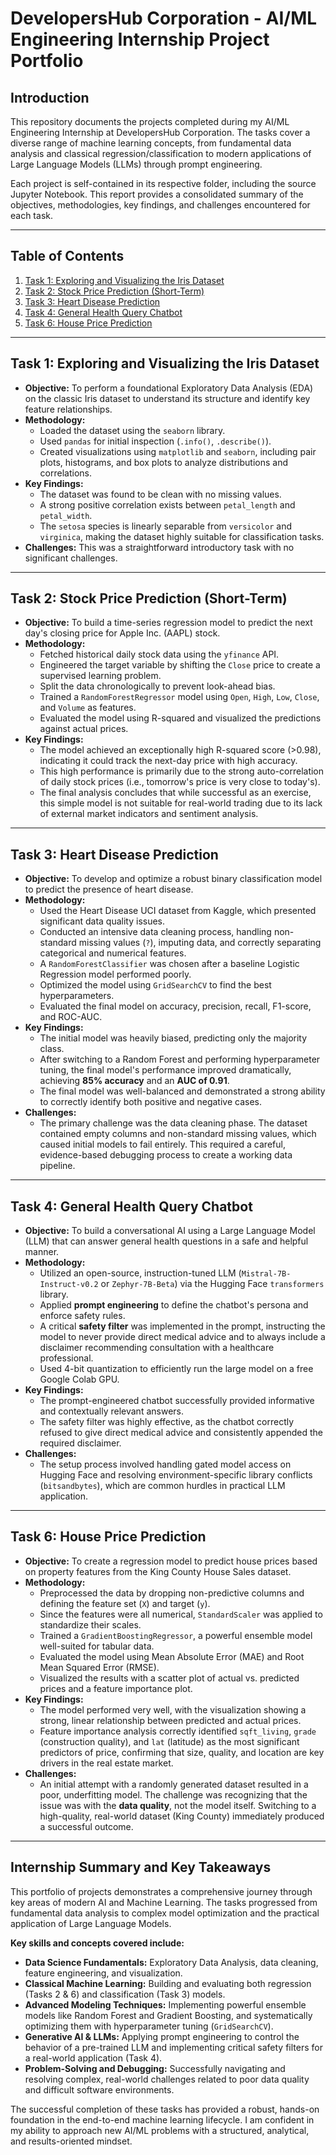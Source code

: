 # DevelopersHub Corporation - AI/ML Engineering Internship Project Portfolio

## Introduction

This repository documents the projects completed during my AI/ML Engineering Internship at DevelopersHub Corporation. The tasks cover a diverse range of machine learning concepts, from fundamental data analysis and classical regression/classification to modern applications of Large Language Models (LLMs) through prompt engineering.

Each project is self-contained in its respective folder, including the source Jupyter Notebook. This report provides a consolidated summary of the objectives, methodologies, key findings, and challenges encountered for each task.

---

## Table of Contents
1.  [Task 1: Exploring and Visualizing the Iris Dataset](#task-1-exploring-and-visualizing-the-iris-dataset)
2.  [Task 2: Stock Price Prediction (Short-Term)](./#task-2-stock-price-prediction-short-term)
3.  [Task 3: Heart Disease Prediction](./#task-3-heart-disease-prediction)
4.  [Task 4: General Health Query Chatbot](./#task-4-general-health-query-chatbot)
5.  [Task 6: House Price Prediction](./#task-6-house-price-prediction)

---

## Task 1: Exploring and Visualizing the Iris Dataset

-   **Objective:** To perform a foundational Exploratory Data Analysis (EDA) on the classic Iris dataset to understand its structure and identify key feature relationships.
-   **Methodology:**
    -   Loaded the dataset using the `seaborn` library.
    -   Used `pandas` for initial inspection (`.info()`, `.describe()`).
    -   Created visualizations using `matplotlib` and `seaborn`, including pair plots, histograms, and box plots to analyze distributions and correlations.
-   **Key Findings:**
    -   The dataset was found to be clean with no missing values.
    -   A strong positive correlation exists between `petal_length` and `petal_width`.
    -   The `setosa` species is linearly separable from `versicolor` and `virginica`, making the dataset highly suitable for classification tasks.
-   **Challenges:** This was a straightforward introductory task with no significant challenges.

---

## Task 2: Stock Price Prediction (Short-Term)

-   **Objective:** To build a time-series regression model to predict the next day's closing price for Apple Inc. (AAPL) stock.
-   **Methodology:**
    -   Fetched historical daily stock data using the `yfinance` API.
    -   Engineered the target variable by shifting the `Close` price to create a supervised learning problem.
    -   Split the data chronologically to prevent look-ahead bias.
    -   Trained a `RandomForestRegressor` model using `Open`, `High`, `Low`, `Close`, and `Volume` as features.
    -   Evaluated the model using R-squared and visualized the predictions against actual prices.
-   **Key Findings:**
    -   The model achieved an exceptionally high R-squared score (>0.98), indicating it could track the next-day price with high accuracy.
    -   This high performance is primarily due to the strong auto-correlation of daily stock prices (i.e., tomorrow's price is very close to today's).
    -   The final analysis concludes that while successful as an exercise, this simple model is not suitable for real-world trading due to its lack of external market indicators and sentiment analysis.

---

## Task 3: Heart Disease Prediction

-   **Objective:** To develop and optimize a robust binary classification model to predict the presence of heart disease.
-   **Methodology:**
    -   Used the Heart Disease UCI dataset from Kaggle, which presented significant data quality issues.
    -   Conducted an intensive data cleaning process, handling non-standard missing values (`?`), imputing data, and correctly separating categorical and numerical features.
    -   A `RandomForestClassifier` was chosen after a baseline Logistic Regression model performed poorly.
    -   Optimized the model using `GridSearchCV` to find the best hyperparameters.
    -   Evaluated the final model on accuracy, precision, recall, F1-score, and ROC-AUC.
-   **Key Findings:**
    -   The initial model was heavily biased, predicting only the majority class.
    -   After switching to a Random Forest and performing hyperparameter tuning, the final model's performance improved dramatically, achieving **85% accuracy** and an **AUC of 0.91**.
    -   The final model was well-balanced and demonstrated a strong ability to correctly identify both positive and negative cases.
-   **Challenges:**
    -   The primary challenge was the data cleaning phase. The dataset contained empty columns and non-standard missing values, which caused initial models to fail entirely. This required a careful, evidence-based debugging process to create a working data pipeline.

---

## Task 4: General Health Query Chatbot

-   **Objective:** To build a conversational AI using a Large Language Model (LLM) that can answer general health questions in a safe and helpful manner.
-   **Methodology:**
    -   Utilized an open-source, instruction-tuned LLM (`Mistral-7B-Instruct-v0.2` or `Zephyr-7B-Beta`) via the Hugging Face `transformers` library.
    -   Applied **prompt engineering** to define the chatbot's persona and enforce safety rules.
    -   A critical **safety filter** was implemented in the prompt, instructing the model to never provide direct medical advice and to always include a disclaimer recommending consultation with a healthcare professional.
    -   Used 4-bit quantization to efficiently run the large model on a free Google Colab GPU.
-   **Key Findings:**
    -   The prompt-engineered chatbot successfully provided informative and contextually relevant answers.
    -   The safety filter was highly effective, as the chatbot correctly refused to give direct medical advice and consistently appended the required disclaimer.
-   **Challenges:**
    -   The setup process involved handling gated model access on Hugging Face and resolving environment-specific library conflicts (`bitsandbytes`), which are common hurdles in practical LLM application.

---

## Task 6: House Price Prediction

-   **Objective:** To create a regression model to predict house prices based on property features from the King County House Sales dataset.
-   **Methodology:**
    -   Preprocessed the data by dropping non-predictive columns and defining the feature set (`X`) and target (`y`).
    -   Since the features were all numerical, `StandardScaler` was applied to standardize their scales.
    -   Trained a `GradientBoostingRegressor`, a powerful ensemble model well-suited for tabular data.
    -   Evaluated the model using Mean Absolute Error (MAE) and Root Mean Squared Error (RMSE).
    -   Visualized the results with a scatter plot of actual vs. predicted prices and a feature importance plot.
-   **Key Findings:**
    -   The model performed very well, with the visualization showing a strong, linear relationship between predicted and actual prices.
    -   Feature importance analysis correctly identified `sqft_living`, `grade` (construction quality), and `lat` (latitude) as the most significant predictors of price, confirming that size, quality, and location are key drivers in the real estate market.
-   **Challenges:**
    -   An initial attempt with a randomly generated dataset resulted in a poor, underfitting model. The challenge was recognizing that the issue was with the **data quality**, not the model itself. Switching to a high-quality, real-world dataset (King County) immediately produced a successful outcome.
 

---

## Internship Summary and Key Takeaways

This portfolio of projects demonstrates a comprehensive journey through key areas of modern AI and Machine Learning. The tasks progressed from fundamental data analysis to complex model optimization and the practical application of Large Language Models.

**Key skills and concepts covered include:**
-   **Data Science Fundamentals:** Exploratory Data Analysis, data cleaning, feature engineering, and visualization.
-   **Classical Machine Learning:** Building and evaluating both regression (Tasks 2 & 6) and classification (Task 3) models.
-   **Advanced Modeling Techniques:** Implementing powerful ensemble models like Random Forest and Gradient Boosting, and systematically optimizing them with hyperparameter tuning (`GridSearchCV`).
-   **Generative AI & LLMs:** Applying prompt engineering to control the behavior of a pre-trained LLM and implementing critical safety filters for a real-world application (Task 4).
-   **Problem-Solving and Debugging:** Successfully navigating and resolving complex, real-world challenges related to poor data quality and difficult software environments.

The successful completion of these tasks has provided a robust, hands-on foundation in the end-to-end machine learning lifecycle. I am confident in my ability to approach new AI/ML problems with a structured, analytical, and results-oriented mindset.
